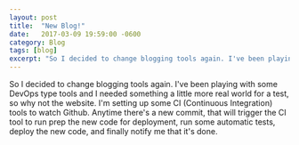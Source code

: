 ```yaml
---
layout: post
title:  "New Blog!"
date:   2017-03-09 19:59:00 -0600
category: Blog
tags: [blog]
excerpt: "So I decided to change blogging tools again. I've been playing with some DevOps type tools and I needed something a little more real world for a test, so why not the website."
---
```


So I decided to change blogging tools again. I've been playing with some DevOps type tools and I needed something a little more real world for a test, so why not the website. I'm setting up some CI (Continuous Integration) tools to watch Github. Anytime there's a new commit, that will trigger the CI tool to run prep the new code for deployment, run some automatic tests, deploy the new code, and finally notify me that it's done.
